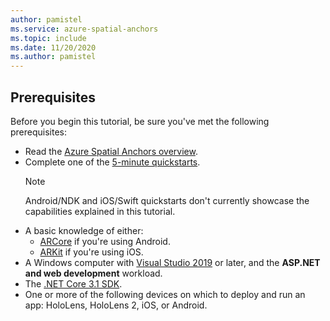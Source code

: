 ```yaml
---
author: pamistel
ms.service: azure-spatial-anchors
ms.topic: include
ms.date: 11/20/2020
ms.author: pamistel
---
```

## Prerequisites

Before you begin this tutorial, be sure you've met the following prerequisites:

* Read the [Azure Spatial Anchors overview](../articles/spatial-anchors/overview.md).
* Complete one of the [5-minute quickstarts](../articles/spatial-anchors/index.yml). 
  > [!NOTE]
  > Android/NDK and iOS/Swift quickstarts don't currently showcase the capabilities explained in this tutorial.
* A basic knowledge of either:
  *  <a href="https://developers.google.com/ar/discover/" target="_blank">ARCore</a> if you're using Android.
  *  <a href="https://developer.apple.com/arkit/" target="_blank">ARKit</a> if you're using iOS.
* A Windows computer with <a href="https://www.visualstudio.com/downloads/" target="_blank">Visual Studio 2019</a> or later, and the **ASP.NET and web development** workload.
* The [.NET Core 3.1 SDK](https://dotnet.microsoft.com/download).
* One or more of the following devices on which to deploy and run an app: HoloLens, HoloLens 2, iOS, or Android.
